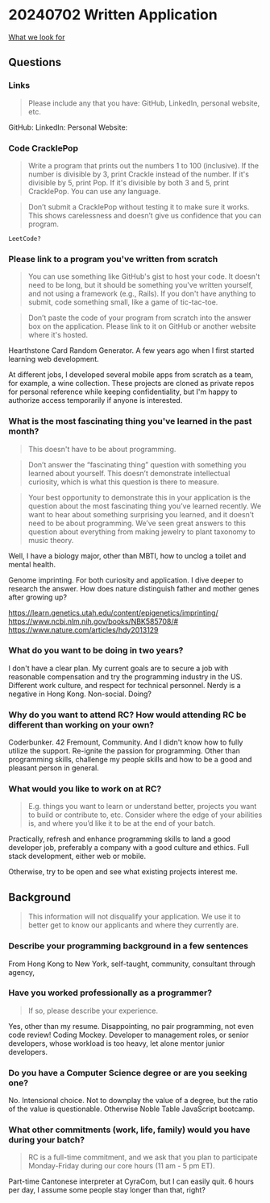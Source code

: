 # 20240702 Written Application

[What we look for](https://www.recurse.com/what-we-look-for)

## Questions

### Links

> Please include any that you have: GitHub, LinkedIn, personal website, etc.

GitHub: 
LinkedIn: 
Personal Website: 

### Code CracklePop

> Write a program that prints out the numbers 1 to 100 (inclusive). If the number is divisible by 3, print Crackle instead of the number. If it's divisible by 5, print Pop. If it's divisible by both 3 and 5, print CracklePop. You can use any language.
<!--  -->
> Don’t submit a CracklePop without testing it to make sure it works. This shows carelessness and doesn’t give us confidence that you can program.

```
LeetCode?
```

### Please link to a program you've written from scratch

> You can use something like GitHub's gist to host your code. It doesn't need to be long, but it should be something you've written yourself, and not using a framework (e.g., Rails). If you don't have anything to submit, code something small, like a game of tic-tac-toe.
<!--  -->
> Don’t paste the code of your program from scratch into the answer box on the application. Please link to it on GitHub or another website where it's hosted.

Hearthstone Card Random Generator. A few years ago when I first started learning web development.

At different jobs, I developed several mobile apps from scratch as a team, for example, a wine collection. These projects are cloned as private repos for personal reference while keeping confidentiality, but I'm happy to authorize access temporarily if anyone is interested.

### What is the most fascinating thing you've learned in the past month?

> This doesn't have to be about programming.
<!-- > -->
> Don’t answer the “fascinating thing” question with something you learned about yourself. This doesn’t demonstrate intellectual curiosity, which is what this question is there to measure.
<!--  -->
> Your best opportunity to demonstrate this in your application is the question about the most fascinating thing you’ve learned recently. We want to hear about something surprising you learned, and it doesn’t need to be about programming. We’ve seen great answers to this question about everything from making jewelry to plant taxonomy to music theory.

Well, I have a biology major, other than MBTI, how to unclog a toilet and mental health.

Genome imprinting. For both curiosity and application. I dive deeper to research the answer. How does nature distinguish father and mother genes after growing up?

https://learn.genetics.utah.edu/content/epigenetics/imprinting/
https://www.ncbi.nlm.nih.gov/books/NBK585708/#
https://www.nature.com/articles/hdy2013129

### What do you want to be doing in two years?

I don't have a clear plan. My current goals are to secure a job with reasonable compensation and try the programming industry in the US. Different work culture, and respect for technical personnel. Nerdy is a negative in Hong Kong. Non-social. Doing?

### Why do you want to attend RC? How would attending RC be different than working on your own?

Coderbunker. 42 Fremount, Community. And I didn't know how to fully utilize the support. Re-ignite the passion for programming. Other than programming skills, challenge my people skills and how to be a good and pleasant person in general.

### What would you like to work on at RC?

> E.g. things you want to learn or understand better, projects you want to build or contribute to, etc. Consider where the edge of your abilities is, and where you’d like it to be at the end of your batch.

Practically, refresh and enhance programming skills to land a good developer job, preferably a company with a good culture and ethics. Full stack development, either web or mobile.

Otherwise, try to be open and see what existing projects interest me.

## Background

> This information will not disqualify your application. We use it to better get to know our applicants and where they currently are.

### Describe your programming background in a few sentences

From Hong Kong to New York, self-taught, community, consultant through agency, 

### Have you worked professionally as a programmer?

> If so, please describe your experience.

Yes, other than my resume. Disappointing, no pair programming, not even code review! Coding Mockey. Developer to management roles, or senior developers, whose workload is too heavy, let alone mentor junior developers.

### Do you have a Computer Science degree or are you seeking one?

No. Intensional choice. Not to downplay the value of a degree, but the ratio of the value is questionable. Otherwise Noble Table JavaScript bootcamp.

### What other commitments (work, life, family) would you have during your batch?

> RC is a full-time commitment, and we ask that you plan to participate Monday-Friday during our core hours (11 am - 5 pm ET).

Part-time Cantonese interpreter at CyraCom, but I can easily quit. 6 hours per day, I assume some people stay longer than that, right?
